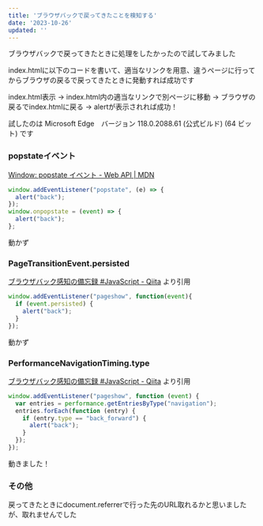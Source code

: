 ```yaml
---
title: 'ブラウザバックで戻ってきたことを検知する'
date: '2023-10-26'
updated: ''
---
```


ブラウザバックで戻ってきたときに処理をしたかったので試してみました

index.htmlに以下のコードを書いて、適当なリンクを用意、違うページに行ってからブラウザの戻るで戻ってきたときに発動すれば成功です

index.html表示 -> index.html内の適当なリンクで別ページに移動 -> ブラウザの戻るでindex.htmlに戻る -> alertが表示されれば成功！

試したのは Microsoft Edge　バージョン 118.0.2088.61 (公式ビルド) (64 ビット) です

### popstateイベント

[Window: popstate イベント - Web API | MDN](https://developer.mozilla.org/ja/docs/Web/API/Window/popstate_event)

```js
window.addEventListener("popstate", (e) => {
  alert("back");
});
window.onpopstate = (event) => {
  alert("back");
};
```

動かず

### PageTransitionEvent.persisted

[ブラウザバック感知の備忘録 #JavaScript - Qiita](https://qiita.com/tf_okrt/items/0cf72e5fe082cdec6801) より引用

```js
window.addEventListener("pageshow", function(event){
  if (event.persisted) {
    alert("back");
  }
});
```

動かず

### PerformanceNavigationTiming.type

[ブラウザバック感知の備忘録 #JavaScript - Qiita](https://qiita.com/tf_okrt/items/0cf72e5fe082cdec6801) より引用

```js
window.addEventListener("pageshow", function (event) {
  var entries = performance.getEntriesByType("navigation");
  entries.forEach(function (entry) {
    if (entry.type == "back_forward") {
      alert("back");
    }
  });
});
```

動きました！

### その他

戻ってきたときにdocument.referrerで行った先のURL取れるかと思いましたが、取れませんでした

